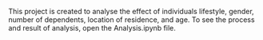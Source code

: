 This project is created to analyse the effect of individuals lifestyle, gender, number of dependents, location of residence, and age.
To see the process and result of analysis, open the Analysis.ipynb file.
